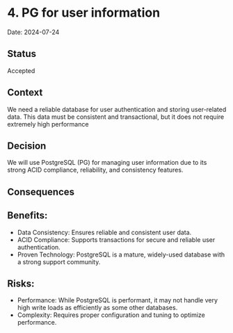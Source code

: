 # 4. PG for user information

Date: 2024-07-24

## Status

Accepted

## Context

We need a reliable database for user authentication and storing user-related data. This data must be consistent and transactional, but it does not require extremely high performance

## Decision

We will use PostgreSQL (PG) for managing user information due to its strong ACID compliance, reliability, and consistency features.

## Consequences

## Benefits:

- Data Consistency: Ensures reliable and consistent user data.
- ACID Compliance: Supports transactions for secure and reliable user authentication.
- Proven Technology: PostgreSQL is a mature, widely-used database with a strong support community.

## Risks:

- Performance: While PostgreSQL is performant, it may not handle very high write loads as efficiently as some other databases.
- Complexity: Requires proper configuration and tuning to optimize performance.